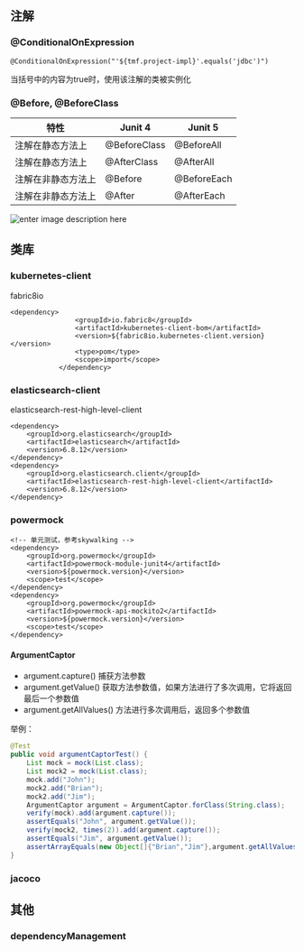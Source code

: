 ## 注解

### @ConditionalOnExpression

```
@ConditionalOnExpression("'${tmf.project-impl}'.equals('jdbc')")
```

当括号中的内容为true时，使用该注解的类被实例化

### @Before, @BeforeClass

| **特性**           | **Junit 4**  | **Junit 5** |
| ------------------ | ------------ | ----------- |
| 注解在静态方法上   | @BeforeClass | @BeforeAll  |
| 注解在静态方法上   | @AfterClass  | @AfterAll   |
| 注解在非静态方法上 | @Before      | @BeforeEach |
| 注解在非静态方法上 | @After       | @AfterEach  |

![enter image description here](https://i.stack.imgur.com/HKspz.png)

## 类库

### kubernetes-client

fabric8io

```
<dependency>
                <groupId>io.fabric8</groupId>
                <artifactId>kubernetes-client-bom</artifactId>
                <version>${fabric8io.kubernetes-client.version}</version>
                <type>pom</type>
                <scope>import</scope>
            </dependency>
```

### elasticsearch-client

elasticsearch-rest-high-level-client

```
<dependency>
    <groupId>org.elasticsearch</groupId>
    <artifactId>elasticsearch</artifactId>
    <version>6.8.12</version>
</dependency>
<dependency>
    <groupId>org.elasticsearch.client</groupId>
    <artifactId>elasticsearch-rest-high-level-client</artifactId>
    <version>6.8.12</version>
</dependency>
```



### powermock

```
<!-- 单元测试，参考skywalking -->
<dependency>
    <groupId>org.powermock</groupId>
    <artifactId>powermock-module-junit4</artifactId>
    <version>${powermock.version}</version>
    <scope>test</scope>
</dependency>
<dependency>
    <groupId>org.powermock</groupId>
    <artifactId>powermock-api-mockito2</artifactId>
    <version>${powermock.version}</version>
    <scope>test</scope>
</dependency>
```

#### ArgumentCaptor

- argument.capture() 捕获方法参数
- argument.getValue() 获取方法参数值，如果方法进行了多次调用，它将返回最后一个参数值
- argument.getAllValues() 方法进行多次调用后，返回多个参数值

举例：

```java
@Test  
public void argumentCaptorTest() {  
    List mock = mock(List.class);  
    List mock2 = mock(List.class);  
    mock.add("John");  
    mock2.add("Brian");  
    mock2.add("Jim");      
    ArgumentCaptor argument = ArgumentCaptor.forClass(String.class);    
    verify(mock).add(argument.capture());  
    assertEquals("John", argument.getValue());  
    verify(mock2, times(2)).add(argument.capture());  
    assertEquals("Jim", argument.getValue());  
    assertArrayEquals(new Object[]{"Brian","Jim"},argument.getAllValues().toArray());  
}  
```



### jacoco

## 其他

### dependencyManagement